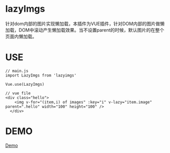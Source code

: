 # lazyImgs
针对dom内部的图片实现懒加载，本插件为VUE插件，针对DOM内部的图片做懒加载，DOM中滚动产生懒加载效果。当不设置parent的时候，默认图片的在整个页面内懒加载。
# USE
```
// main.js
import LazyImgs from 'lazyimgs'

Vue.use(LazyImgs)

// vue file
<div class="hello">
    <img v-for="(item,i) of images" :key="i" v-lazy="item.image" parent=".hello" width="100" height="100" />
  </div>
```
# DEMO

[Demo](https://iu1340.github.io/lazyImgs)